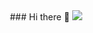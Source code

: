 <link rel="stylesheet" href="https://cdn.jsdelivr.net/gh/devicons/devicon@v2.15.1/devicon.min.css">
<div id="header" align="center">
  ### Hi there 👋
  <img src="https://media.giphy.com/media/AbDb2PniluFwY/giphy.gif" />
</div>
<!--
**amsnvc/amsnvc** is a ✨ _special_ ✨ repository because its `README.md` (this file) appears on your GitHub profile.

Here are some ideas to get you started:

- 🔭 I’m currently working on ...
- 🌱 I’m currently learning ...
- 👯 I’m looking to collaborate on ...
- 🤔 I’m looking for help with ...
- 💬 Ask me about ...
- 📫 How to reach me: ...
- 😄 Pronouns: ...
- ⚡ Fun fact: ...
-->
